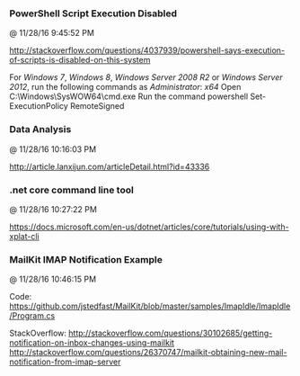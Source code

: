 ﻿

### PowerShell Script Execution Disabled
@ 11/28/16 9:45:52 PM

http://stackoverflow.com/questions/4037939/powershell-says-execution-of-scripts-is-disabled-on-this-system

For *Windows 7*, *Windows 8*, *Windows Server 2008 R2* or *Windows Server
2012*, run the following commands as *Administrator*:
*x64*
Open C:\Windows\SysWOW64\cmd.exe
Run the command powershell Set-ExecutionPolicy RemoteSigned



### Data Analysis
@ 11/28/16 10:16:03 PM

http://article.lanxijun.com/articleDetail.html?id=43336



### .net core command line tool
@ 11/28/16 10:27:22 PM

https://docs.microsoft.com/en-us/dotnet/articles/core/tutorials/using-with-xplat-cli



### MailKit IMAP Notification Example
@ 11/28/16 10:46:15 PM

Code:
https://github.com/jstedfast/MailKit/blob/master/samples/ImapIdle/ImapIdle/Program.cs

StackOverflow:
http://stackoverflow.com/questions/30102685/getting-notification-on-inbox-changes-using-mailkit
http://stackoverflow.com/questions/26370747/mailkit-obtaining-new-mail-notification-from-imap-server

